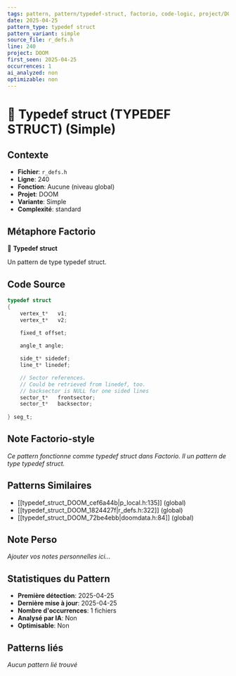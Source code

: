 ```yaml
---
tags: pattern, pattern/typedef-struct, factorio, code-logic, project/DOOM, pattern/variant/simple
date: 2025-04-25
pattern_type: typedef struct
pattern_variant: simple
source_file: r_defs.h
line: 240
project: DOOM
first_seen: 2025-04-25
occurrences: 1
ai_analyzed: non
optimizable: non
---
```


# 🔧 Typedef struct (TYPEDEF STRUCT) (Simple)

## Contexte
- **Fichier**: `r_defs.h`
- **Ligne**: 240
- **Fonction**: Aucune (niveau global)
- **Projet**: DOOM
- **Variante**: Simple
- **Complexité**: standard

## Métaphore Factorio
🔧 **Typedef struct**

Un pattern de type typedef struct.

## Code Source
```c
typedef struct
{
    vertex_t*	v1;
    vertex_t*	v2;
    
    fixed_t	offset;

    angle_t	angle;

    side_t*	sidedef;
    line_t*	linedef;

    // Sector references.
    // Could be retrieved from linedef, too.
    // backsector is NULL for one sided lines
    sector_t*	frontsector;
    sector_t*	backsector;
    
} seg_t;
```

## Note Factorio-style
*Ce pattern fonctionne comme typedef struct dans Factorio. Il un pattern de type typedef struct.*

## Patterns Similaires
- [[typedef_struct_DOOM_cef6a44b|p_local.h:135]] (global)
- [[typedef_struct_DOOM_1824427f|r_defs.h:322]] (global)
- [[typedef_struct_DOOM_72be4ebb|doomdata.h:84]] (global)

## Note Perso
*Ajouter vos notes personnelles ici...*

## Statistiques du Pattern
- **Première détection**: 2025-04-25
- **Dernière mise à jour**: 2025-04-25
- **Nombre d'occurrences**: 1 fichiers
- **Analysé par IA**: Non
- **Optimisable**: Non

## Patterns liés
*Aucun pattern lié trouvé*

